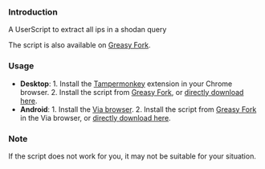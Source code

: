 ### Introduction

A UserScript to extract all ips in a shodan query

The script is also available on [Greasy Fork](https://greasyfork.org/it/scripts/503846-shodan-ip-extractor).

### Usage
- **Desktop**: 1. Install the [Tampermonkey](https://www.tampermonkey.net/) extension in your Chrome browser. 2. Install the script from [Greasy Fork](https://greasyfork.org/it/scripts/503846-shodan-ip-extractor), or [directly download here](https://raw.githubusercontent.com/dan098/shodanpuller/main/index.user.js).
- **Android**: 1. Install the [Via browser](https://viayoo.com/). 2. Install the script from [Greasy Fork](https://greasyfork.org/it/scripts/503846-shodan-ip-extractor) in the Via browser, or [directly download here](https://raw.githubusercontent.com/dan098/shodanpuller/main/index.user.js).

### Note
If the script does not work for you, it may not be suitable for your situation.